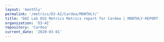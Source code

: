 ```yaml
---
layout: 'monthly'
permalink: '/metrics/D3-AI/Cardea/MONTHLY/'
title: 'DAI Lab OSS Metrics Metrics report for Cardea | MONTHLY-REPORT-2020-03-01'
organization: 'D3-AI'
repository: 'Cardea'
current_date: '2020-03-01'
---
```

